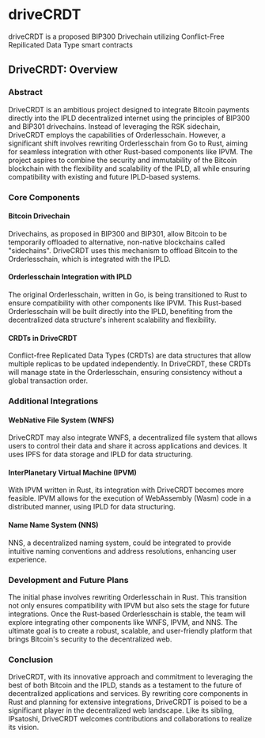 # driveCRDT
driveCRDT is a proposed BIP300 Drivechain utilizing Conflict-Free Repilicated Data Type smart contracts


## DriveCRDT: Overview

### Abstract

DriveCRDT is an ambitious project designed to integrate Bitcoin payments directly into the IPLD decentralized internet using the principles of BIP300 and BIP301 drivechains. Instead of leveraging the RSK sidechain, DriveCRDT employs the capabilities of Orderlesschain. However, a significant shift involves rewriting Orderlesschain from Go to Rust, aiming for seamless integration with other Rust-based components like IPVM. The project aspires to combine the security and immutability of the Bitcoin blockchain with the flexibility and scalability of the IPLD, all while ensuring compatibility with existing and future IPLD-based systems.

### Core Components

#### Bitcoin Drivechain

Drivechains, as proposed in BIP300 and BIP301, allow Bitcoin to be temporarily offloaded to alternative, non-native blockchains called "sidechains". DriveCRDT uses this mechanism to offload Bitcoin to the Orderlesschain, which is integrated with the IPLD.

#### Orderlesschain Integration with IPLD

The original Orderlesschain, written in Go, is being transitioned to Rust to ensure compatibility with other components like IPVM. This Rust-based Orderlesschain will be built directly into the IPLD, benefiting from the decentralized data structure's inherent scalability and flexibility.

#### CRDTs in DriveCRDT

Conflict-free Replicated Data Types (CRDTs) are data structures that allow multiple replicas to be updated independently. In DriveCRDT, these CRDTs will manage state in the Orderlesschain, ensuring consistency without a global transaction order.

### Additional Integrations

#### WebNative File System (WNFS)

DriveCRDT may also integrate WNFS, a decentralized file system that allows users to control their data and share it across applications and devices. It uses IPFS for data storage and IPLD for data structuring.

#### InterPlanetary Virtual Machine (IPVM)

With IPVM written in Rust, its integration with DriveCRDT becomes more feasible. IPVM allows for the execution of WebAssembly (Wasm) code in a distributed manner, using IPLD for data structuring.

#### Name Name System (NNS)

NNS, a decentralized naming system, could be integrated to provide intuitive naming conventions and address resolutions, enhancing user experience.

### Development and Future Plans

The initial phase involves rewriting Orderlesschain in Rust. This transition not only ensures compatibility with IPVM but also sets the stage for future integrations. Once the Rust-based Orderlesschain is stable, the team will explore integrating other components like WNFS, IPVM, and NNS. The ultimate goal is to create a robust, scalable, and user-friendly platform that brings Bitcoin's security to the decentralized web.

### Conclusion

DriveCRDT, with its innovative approach and commitment to leveraging the best of both Bitcoin and the IPLD, stands as a testament to the future of decentralized applications and services. By rewriting core components in Rust and planning for extensive integrations, DriveCRDT is poised to be a significant player in the decentralized web landscape. Like its sibling, IPsatoshi, DriveCRDT welcomes contributions and collaborations to realize its vision.
